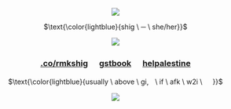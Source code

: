<p align="center">
<img src="https://64.media.tumblr.com/c6431ddc34a9f462447077e6ee143be7/e3b5b0501b44053f-57/s500x750/0e989733d6a7b8b6db060f497386f1c722d15e8f.pnj"/>
</p>

<p align="center">
$\text{\color{lightblue}{shig \ ─ \ she/her}}$

</p> 
<p align="center">
<img src="https://i.pinimg.com/originals/b4/14/6f/b4146f3c14058c19d6b11804dea05a01.gif"/>
</p>

<div align="center">

### [.co/rmkshig](https://rentry.co/rmkshig) ㅤ [gstbook](https://bemyguest.123guestbook.com/) ㅤ [helpalestine](https://arab.org/click-to-help/palestine/)  <p/>
$\text{\color{lightblue}{usually \ above \ gi,ㅤ\ if \ afk \ w2i \ ㅤ }}$

<p align="center">
<img src="https://64.media.tumblr.com/05036dec81dfdbf8867a7e9f956b93f5/e3b5b0501b44053f-81/s500x750/1af096f25d7c3a00087823039f774e1bc6a15d68.pnj"/>
</p>
